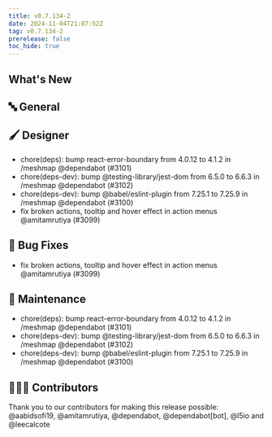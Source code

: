 ```yaml
---
title: v0.7.134-2
date: 2024-11-04T21:07:52Z
tag: v0.7.134-2
prerelease: false
toc_hide: true
---
```


## What's New
## 🔤 General
## 🖌️ Designer

- chore(deps): bump react-error-boundary from 4.0.12 to 4.1.2 in /meshmap @dependabot (#3101)
- chore(deps-dev): bump @testing-library/jest-dom from 6.5.0 to 6.6.3 in /meshmap @dependabot (#3102)
- chore(deps-dev): bump @babel/eslint-plugin from 7.25.1 to 7.25.9 in /meshmap @dependabot (#3100)
- fix broken actions, tooltip and hover effect in action menus @amitamrutiya (#3099)

## 🐛 Bug Fixes

- fix broken actions, tooltip and hover effect in action menus @amitamrutiya (#3099)

## 🧰 Maintenance

- chore(deps): bump react-error-boundary from 4.0.12 to 4.1.2 in /meshmap @dependabot (#3101)
- chore(deps-dev): bump @testing-library/jest-dom from 6.5.0 to 6.6.3 in /meshmap @dependabot (#3102)
- chore(deps-dev): bump @babel/eslint-plugin from 7.25.1 to 7.25.9 in /meshmap @dependabot (#3100)

## 👨🏽‍💻 Contributors

Thank you to our contributors for making this release possible:
@aabidsofi19, @amitamrutiya, @dependabot, @dependabot[bot], @l5io and @leecalcote
